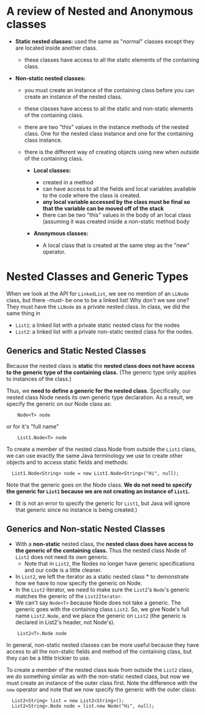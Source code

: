 # A review of Nested and Anonymous classes
* __Static nested classes:__ used the same as "normal" classes except they are located inside another class.
	- these classes have access to all the static elements of the containing class.

* __Non-static nested classes:__
  - you must create an instance of the containing class before you can create an instance of the nested class.
  - these classes have access to all the static and non-static elements of the containing class.
  - there are two "this" values in the instance methods of the nested class.  One for the nested class instance and one for the containing class instance.
  - there is the different way of creating objects using new when outside of the containing class.

	* __Local classes:__
		- created in a method
		- can have access to all the fields and local variables available to the code where the class is created.
		- __any local variable accessed by the class must be final so that the variable can be moved off of the stack__
		- there can be two "this" values in the body of an local class (assuming it was created inside a non-static method body

	* __Anonymous classes:__
		- A local class that is created at the same step as the "new" operator.

# Nested Classes and Generic Types
When we look at the API for `LinkedList`, we see no mention of an `LLNode` class, but there -must- be one to be a linked list!  Why don't we see one?  They must have the `LLNode` as a private nested class.  In class, we did the same thing in
* `List1`:  a linked list with a private static nested class for the nodes
* `List2`:  a linked list with a private non-static nested class for the nodes.

## Generics and Static Nested Classes

Because the nested class is __static__ the __nested class does not have access to the generic type of the containing class.__  (The generic type only applies to instances of the class.)

Thus, we __need to define a generic for the nested class.__ Specifically, our nested class Node needs its own generic type declaration. As a result, we specify the generic on our Node class as:
```
	Node<T> node
```
or for it's "full name"
```
	List1.Node<T> node
```
To create a member of the nested class Node from outside the `List1` class, we can use exactly the same Java terminology we use to create other objects and to
access static fields and methods:
```
  List1.Node<String> node = new List1.Node<String>("Hi", null);
```
Note that the generic goes on the Node class.  __We do not need to specify the generic for `List1` because we are not creating an instance of `List1`.__
  * (It is not an error to specify the generic for `List1`, but Java will ignore that generic since no instance is being created.)

## Generics and Non-static Nested Classes

* With a __non-static__ nested class, the __nested class does have access to the generic of the containing class.__ Thus the nested class Node of `List2` does not need its own generic.
  * Note that in `List2`, the Nodes no longer have generic specifications and our code is a little cleaner.
* In `List2`, we left the iterator as a static nested class * to demonstrate how we have to now specify the generic on Node.
* In the `List2` iterator, we need to make sure the `List2`'s `Node`'s generic matches the generic of the `List2Iterator`.
* We can't say `Node<T>` because Node does not take a generic. The generic goes with the containing class `List2`.  So, we give Node's full name `List2.Node`, and we place the generic on `List2` (the generic is declared in List2's header, not Node's).
```
	List2<T>.Node node
```
In general, non-static nested classes can be more useful because they have access to all the non-static fields and method of the containing class, but they can be a little trickier to use.

To create a member of the nested class `Node` from outside the `List2` class, we do something similar as with the non-static nested class, but now we must create
an instance of the outer class first.  Note the difference with the `new` operator and note that we now specify the generic with the outer class:
```
  List2<String> list = new List2<String>();
  List2<String>.Node node = list.new Node("Hi", null);
```

